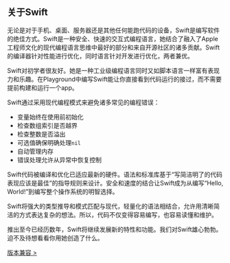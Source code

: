 ## 关于Swift
无论是对于手机、桌面、服务器还是其他任何能跑代码的设备，Swift是编写软件的绝佳方式。Swift是一种安全、快速的交互式编程语言，她结合了融入了Apple工程师文化的现代编程语言思维中最好的部分和来自开源社区的诸多贡献。Swift的编译器针对性能进行优化，同时语言针对开发进行优化，两者兼优。

Swift对初学者很友好。她是一种工业级编程语言同时又如脚本语言一样富有表现力和乐趣。在Playground中编写Swift能让你直接看到代码运行的接过，而不需要提前构建和运行一个app。

Swift通过采用现代编程模式来避免诸多常见的编程错误：
- 变量始终在使用前初始化
- 检查数组索引是否越界
- 检查整数是否溢出
- 可选值确保明确处理`nil`
- 自动管理内存
- 错误处理允许从异常中恢复控制

Swift代码被编译和优化已适应最新的硬件。语法和标准库基于“写简洁明了的代码表现应该是最佳”的指导规则来设计。安全和速度的结合让Swift成为从编写“Hello, World!”到编写整个操作系统的明智选择。

Swift将强大的类型推导和模式匹配与现代，轻量化的语法相结合，允许用清晰简洁的方式表达复杂的想法。所以，代码不仅变得容易编写，也容易读懂和维护。

推出至今已经历数年，Swift将继续发展新的特性和功能。我们对Swift雄心勃勃。迫不及待想看看你用她创造了什么。

[版本兼容 >](Version_Compatibility.md)
